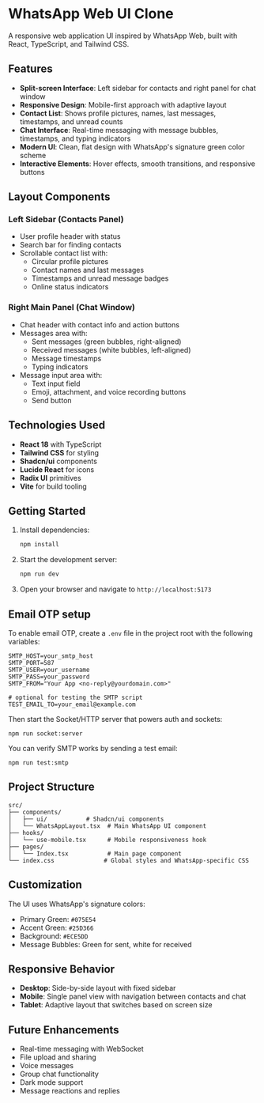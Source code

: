 # WhatsApp Web UI Clone

A responsive web application UI inspired by WhatsApp Web, built with React, TypeScript, and Tailwind CSS.

## Features

- **Split-screen Interface**: Left sidebar for contacts and right panel for chat window
- **Responsive Design**: Mobile-first approach with adaptive layout
- **Contact List**: Shows profile pictures, names, last messages, timestamps, and unread counts
- **Chat Interface**: Real-time messaging with message bubbles, timestamps, and typing indicators
- **Modern UI**: Clean, flat design with WhatsApp's signature green color scheme
- **Interactive Elements**: Hover effects, smooth transitions, and responsive buttons

## Layout Components

### Left Sidebar (Contacts Panel)
- User profile header with status
- Search bar for finding contacts
- Scrollable contact list with:
  - Circular profile pictures
  - Contact names and last messages
  - Timestamps and unread message badges
  - Online status indicators

### Right Main Panel (Chat Window)
- Chat header with contact info and action buttons
- Messages area with:
  - Sent messages (green bubbles, right-aligned)
  - Received messages (white bubbles, left-aligned)
  - Message timestamps
  - Typing indicators
- Message input area with:
  - Text input field
  - Emoji, attachment, and voice recording buttons
  - Send button

## Technologies Used

- **React 18** with TypeScript
- **Tailwind CSS** for styling
- **Shadcn/ui** components
- **Lucide React** for icons
- **Radix UI** primitives
- **Vite** for build tooling

## Getting Started

1. Install dependencies:
   ```bash
   npm install
   ```

2. Start the development server:
   ```bash
   npm run dev
   ```

3. Open your browser and navigate to `http://localhost:5173`

## Email OTP setup

To enable email OTP, create a `.env` file in the project root with the following variables:

```
SMTP_HOST=your_smtp_host
SMTP_PORT=587
SMTP_USER=your_username
SMTP_PASS=your_password
SMTP_FROM="Your App <no-reply@yourdomain.com>"

# optional for testing the SMTP script
TEST_EMAIL_TO=your_email@example.com
```

Then start the Socket/HTTP server that powers auth and sockets:

```
npm run socket:server
```

You can verify SMTP works by sending a test email:

```
npm run test:smtp
```

## Project Structure

```
src/
├── components/
│   ├── ui/           # Shadcn/ui components
│   └── WhatsAppLayout.tsx  # Main WhatsApp UI component
├── hooks/
│   └── use-mobile.tsx      # Mobile responsiveness hook
├── pages/
│   └── Index.tsx           # Main page component
└── index.css              # Global styles and WhatsApp-specific CSS
```

## Customization

The UI uses WhatsApp's signature colors:
- Primary Green: `#075E54`
- Accent Green: `#25D366`
- Background: `#ECE5DD`
- Message Bubbles: Green for sent, white for received

## Responsive Behavior

- **Desktop**: Side-by-side layout with fixed sidebar
- **Mobile**: Single panel view with navigation between contacts and chat
- **Tablet**: Adaptive layout that switches based on screen size

## Future Enhancements

- Real-time messaging with WebSocket
- File upload and sharing
- Voice messages
- Group chat functionality
- Dark mode support
- Message reactions and replies
